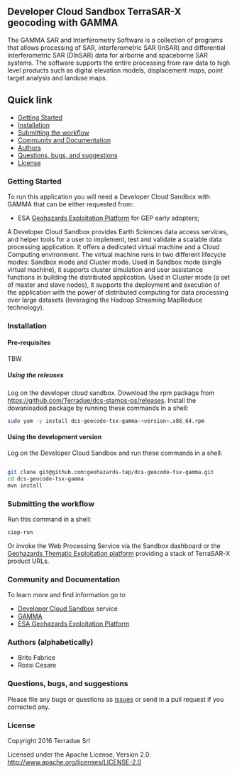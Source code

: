 ## Developer Cloud Sandbox TerraSAR-X geocoding with GAMMA

The GAMMA SAR and Interferometry Software is a collection of programs that allows processing of SAR, interferometric SAR (InSAR) and differential interferometric SAR (DInSAR) data for airborne and spaceborne SAR systems. The software supports the entire processing from raw data to high level products such as digital elevation models, displacement maps,  point target analysis and landuse maps.

## Quick link
 
* [Getting Started](#getting-started)
* [Installation](#installation)
* [Submitting the workflow](#submit)
* [Community and Documentation](#community)
* [Authors](#authors)
* [Questions, bugs, and suggestions](#questions)
* [License](#license)

### <a name="getting-started"></a>Getting Started 

To run this application you will need a Developer Cloud Sandbox with GAMMA that can be either requested from:
* ESA [Geohazards Exploitation Platform](https://geohazards-tep.eo.esa.int) for GEP early adopters;

A Developer Cloud Sandbox provides Earth Sciences data access services, and helper tools for a user to implement, test and validate a scalable data processing application. It offers a dedicated virtual machine and a Cloud Computing environment.
The virtual machine runs in two different lifecycle modes: Sandbox mode and Cluster mode. 
Used in Sandbox mode (single virtual machine), it supports cluster simulation and user assistance functions in building the distributed application.
Used in Cluster mode (a set of master and slave nodes), it supports the deployment and execution of the application with the power of distributed computing for data processing over large datasets (leveraging the Hadoop Streaming MapReduce technology). 

### <a name="installation"></a>Installation

#### Pre-requisites

TBW

##### Using the releases

Log on the developer cloud sandbox. Download the rpm package from https://github.com/Terradue/dcs-stamps-ps/releases.
Install the dowanloaded package by running these commands in a shell:

```bash
sudo yum -y install dcs-geocode-tsx-gamma-<version>.x86_64.rpm
```

#### Using the development version

Log on the Developer Cloud Sandbox and run these commands in a shell:

```bash

git clone git@github.com:geohazards-tep/dcs-geocode-tsx-gamma.git
cd dcs-geocode-tsx-gamma
mvn install
```

### <a name="submit"></a>Submitting the workflow

Run this command in a shell:

```bash
ciop-run
```
Or invoke the Web Processing Service via the Sandbox dashboard or the [Geohazards Thematic Exploitation platform](https://geohazards-tep.eo.esa.int) providing a stack of TerraSAR-X product URLs.

### <a name="community"></a>Community and Documentation

To learn more and find information go to 

* [Developer Cloud Sandbox](http://docs.terradue.com/developer) service 
* [GAMMA](http://www.gamma-rs.ch/gamma.html)
* [ESA Geohazards Exploitation Platform](https://geohazards-tep.eo.esa.int)

### <a name="authors"></a>Authors (alphabetically)

* Brito Fabrice
* Rossi Cesare

### <a name="questions"></a>Questions, bugs, and suggestions

Please file any bugs or questions as [issues](https://github.com/geohazards-tep/dcs-geocode-tsx-gamma/issues/new) or send in a pull request if you corrected any.

### <a name="license"></a>License

Copyright 2016 Terradue Srl

Licensed under the Apache License, Version 2.0: http://www.apache.org/licenses/LICENSE-2.0
